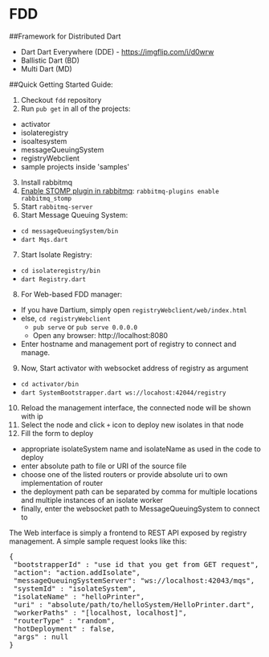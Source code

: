 # FDD

##Framework for Distributed Dart

 - Dart Dart Everywhere (DDE) - https://imgflip.com/i/d0wrw
 - Ballistic Dart (BD)
 - Multi Dart (MD)

##Quick Getting Started Guide:
1. Checkout `fdd` repository
2. Run `pub get` in all of the projects:
  * activator
  * isolateregistry
  * isoaltesystem
  * messageQueuingSystem
  * registryWebclient
  * sample projects inside 'samples'
3. Install rabbitmq
4. [Enable STOMP plugin in rabbitmq](https://www.rabbitmq.com/stomp.html): `rabbitmq-plugins enable rabbitmq_stomp`
5. Start `rabbitmq-server`
6. Start Message Queuing System:
  * `cd messageQueuingSystem/bin`
  * `dart Mqs.dart`
7. Start Isolate Registry:
  * `cd isolateregistry/bin`
  * `dart Registry.dart`
8. For Web-based FDD manager:
  * If you have Dartium, simply open `registryWebclient/web/index.html`
  * else, `cd registryWebclient`
    * `pub serve` or `pub serve 0.0.0.0`
    * Open any browser: http://localhost:8080
  * Enter hostname and management port of registry to connect and manage.
9. Now, Start activator with websocket address of registry as argument
  * `cd activator/bin`
  * `dart SystemBootstrapper.dart ws://locahost:42044/registry`
10. Reload the management interface, the connected node will be shown with ip
11. Select the node and click `+` icon to deploy new isolates in that node
12. Fill the form to deploy
  * appropriate isolateSystem name and isolateName as used in the code to deploy
  * enter absolute path to file or URI of the source file
  * choose one of the listed routers or provide absolute uri to own implementation of router
  * the deployment path can be separated by comma for multiple locations and multiple instances of an isolate worker
  * finally, enter the websocket path to MessageQueuingSystem to connect to

The Web interface is simply a frontend to REST API exposed by registry management.
A simple sample request looks like this:
<pre>
{
 "bootstrapperId" : "use id that you get from GET request",
 "action": "action.addIsolate",
 "messageQueuingSystemServer": "ws://localhost:42043/mqs",
 "systemId" : "isolateSystem",
 "isolateName" : "helloPrinter",
 "uri" : "absolute/path/to/helloSystem/HelloPrinter.dart",
 "workerPaths" : "[localhost, localhost]",
 "routerType" : "random",
 "hotDeployment" : false,
 "args" : null
}
</pre>
